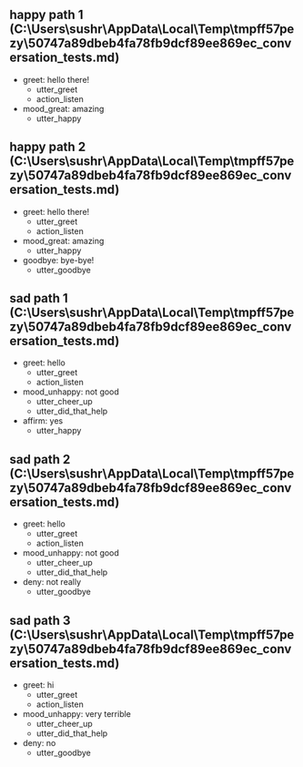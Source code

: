 ## happy path 1 (C:\Users\sushr\AppData\Local\Temp\tmpff57pezy\50747a89dbeb4fa78fb9dcf89ee869ec_conversation_tests.md)
* greet: hello there!
    - utter_greet
    - action_listen   <!-- predicted: utter_ask_email -->
* mood_great: amazing   <!-- predicted: greet: amazing -->
    - utter_happy   <!-- predicted: utter_greet -->


## happy path 2 (C:\Users\sushr\AppData\Local\Temp\tmpff57pezy\50747a89dbeb4fa78fb9dcf89ee869ec_conversation_tests.md)
* greet: hello there!
    - utter_greet
    - action_listen   <!-- predicted: utter_ask_email -->
* mood_great: amazing   <!-- predicted: greet: amazing -->
    - utter_happy   <!-- predicted: utter_greet -->
* goodbye: bye-bye!
    - utter_goodbye


## sad path 1 (C:\Users\sushr\AppData\Local\Temp\tmpff57pezy\50747a89dbeb4fa78fb9dcf89ee869ec_conversation_tests.md)
* greet: hello
    - utter_greet
    - action_listen   <!-- predicted: utter_ask_email -->
* mood_unhappy: not good   <!-- predicted: deny: not good -->
    - utter_cheer_up   <!-- predicted: utter_goodbye -->
    - utter_did_that_help   <!-- predicted: action_listen -->
* affirm: yes
    - utter_happy   <!-- predicted: utter_goodbye -->


## sad path 2 (C:\Users\sushr\AppData\Local\Temp\tmpff57pezy\50747a89dbeb4fa78fb9dcf89ee869ec_conversation_tests.md)
* greet: hello
    - utter_greet
    - action_listen   <!-- predicted: utter_ask_email -->
* mood_unhappy: not good   <!-- predicted: deny: not good -->
    - utter_cheer_up   <!-- predicted: utter_goodbye -->
    - utter_did_that_help   <!-- predicted: action_listen -->
* deny: not really
    - utter_goodbye


## sad path 3 (C:\Users\sushr\AppData\Local\Temp\tmpff57pezy\50747a89dbeb4fa78fb9dcf89ee869ec_conversation_tests.md)
* greet: hi
    - utter_greet
    - action_listen   <!-- predicted: utter_ask_email -->
* mood_unhappy: very terrible   <!-- predicted: deny: very terrible -->
    - utter_cheer_up   <!-- predicted: utter_goodbye -->
    - utter_did_that_help   <!-- predicted: action_listen -->
* deny: no
    - utter_goodbye


